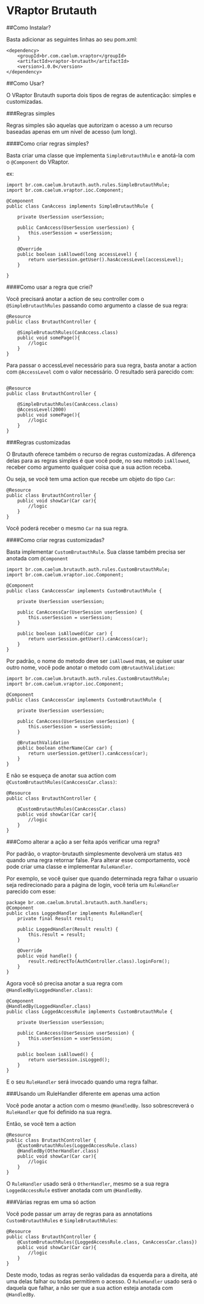 VRaptor Brutauth
================

##Como Instalar?

Basta adicionar as seguintes linhas ao seu pom.xml:

```
<dependency>
	<groupId>br.com.caelum.vraptor</groupId>
	<artifactId>vraptor-brutauth</artifactId>
	<version>1.0.0</version>
</dependency>
```

##Como Usar?

O VRaptor Brutauth suporta dois tipos de regras de autenticação: simples e customizadas.

###Regras simples

Regras simples são aquelas que autorizam o acesso a um recurso baseadas apenas em um nível de acesso (um long).

####Como criar regras simples?


Basta criar uma classe que implementa `SimpleBrutauthRule` e anotá-la com o `@Component` do VRaptor.

ex:

```
import br.com.caelum.brutauth.auth.rules.SimpleBrutauthRule;
import br.com.caelum.vraptor.ioc.Component;

@Component
public class CanAccess implements SimpleBrutauthRule {

	private UserSession userSession;

	public CanAccess(UserSession userSession) {
		this.userSession = userSession;
	}

	@Override
	public boolean isAllowed(long accessLevel) {
		return userSession.getUser().hasAccessLevel(accessLevel);
	}

}

```

####Como usar a regra que criei?


Você precisará anotar a action de seu controller com o `@SimpleBrutauthRules` passando como argumento a classe de sua regra:

```
@Resource
public class BrutauthController {

	@SimpleBrutauthRules(CanAccess.class)
	public void somePage(){
		//logic
	}
}

```

Para passar o accessLevel necessário para sua regra, basta anotar a action com `@AccessLevel` com o valor necessário.
O resultado será parecido com:

```

@Resource
public class BrutauthController {

	@SimpleBrutauthRules(CanAccess.class)
	@AccessLevel(2000)
	public void somePage(){
		//logic
	}
}

```

###Regras customizadas


O Brutauth oferece também o recurso de regras customizadas. A diferença delas para as regras simples é que você pode, no seu método `isAllowed`, receber como argumento qualquer coisa que a sua action receba.

Ou seja, se você tem uma action que recebe um objeto do tipo `Car`:

```
@Resource
public class BrutauthController {
	public void showCar(Car car){
		//logic
	}
}
```

Você poderá receber o mesmo `Car` na sua regra.

####Como criar regras customizadas?

Basta implementar `CustomBrutauthRule`. Sua classe também precisa ser anotada com `@Component`

```
import br.com.caelum.brutauth.auth.rules.CustomBrutauthRule;
import br.com.caelum.vraptor.ioc.Component;

@Component
public class CanAccessCar implements CustomBrutauthRule {

	private UserSession userSession;

	public CanAccessCar(UserSession userSession) {
		this.userSession = userSession;
	}

	public boolean isAllowed(Car car) {
		return userSession.getUser().canAccess(car);
	}
}
```

Por padrão, o nome do metodo deve ser `isAllowed` mas, se quiser usar outro nome, você pode anotar o metodo com `@BrutauthValidation`:

```
import br.com.caelum.brutauth.auth.rules.CustomBrutauthRule;
import br.com.caelum.vraptor.ioc.Component;

@Component
public class CanAccessCar implements CustomBrutauthRule {

	private UserSession userSession;

	public CanAccess(UserSession userSession) {
		this.userSession = userSession;
	}

	@BrutauthValidation
	public boolean otherName(Car car) {
		return userSession.getUser().canAccess(car);
	}
}
```

E não se esqueça de anotar sua action com `@CustomBrutauthRules(CanAccessCar.class)`:

```
@Resource
public class BrutauthController {

	@CustomBrutauthRules(CanAccessCar.class)
	public void showCar(Car car){
		//logic
	}
}
```

###Como alterar a ação a ser feita após verificar uma regra?


Por padrão, o vraptor-brutauth simplesmente devolverá um status `403` quando uma regra retornar false. Para alterar esse comportamento,
você pode criar uma classe e implementar `RuleHandler`.

Por exemplo, se você quiser que quando determinada regra falhar o usuario seja redirecionado para a página de login, você teria um `RuleHandler` parecido com esse:

```
package br.com.caelum.brutal.brutauth.auth.handlers;
@Component
public class LoggedHandler implements RuleHandler{
	private final Result result;

	public LoggedHandler(Result result) {
		this.result = result;
	}

	@Override
	public void handle() {
		result.redirectTo(AuthController.class).loginForm();
	}
}

```

Agora você só precisa anotar a sua regra com `@HandledBy(LoggedHandler.class)`:

```
@Component
@HandledBy(LoggedHandler.class)
public class LoggedAccessRule implements CustomBrutauthRule {

	private UserSession userSession;

	public CanAccess(UserSession userSession) {
		this.userSession = userSession;
	}

	public boolean isAllowed() {
		return userSession.isLogged();
	}
}
```

E o seu `RuleHandler` será invocado quando uma regra falhar.

###Usando um RuleHandler diferente em apenas uma action

Você pode anotar a action com o mesmo `@HandledBy`. Isso sobrescreverá o `RuleHandler` que foi definido na sua regra.

Então, se você tem a action

```
@Resource
public class BrutauthController {
	@CustomBrutauthRules(LoggedAccessRule.class)
	@HandledBy(OtherHandler.class)
	public void showCar(Car car){
		//logic
	}
}
```

O `RuleHandler` usado será o `OtherHandler`, mesmo se a sua regra `LoggedAccessRule` estiver anotada com um `@HandledBy`.

###Várias regras em uma só action

Você pode passar um array de regras para as annotations `CustomBrutauthRules` e `SimpleBrutauthRules`:

```
@Resource
public class BrutauthController {
	@CustomBrutauthRules({LoggedAccessRule.class, CanAccessCar.class})
	public void showCar(Car car){
		//logic
	}
}
```

Deste modo, todas as regras serão validadas da esquerda para a direita, até uma delas falhar ou todas permitirem o acesso. O `RuleHandler` usado será o daquela que falhar, a não ser que a sua action esteja anotada com `@HandledBy`.
